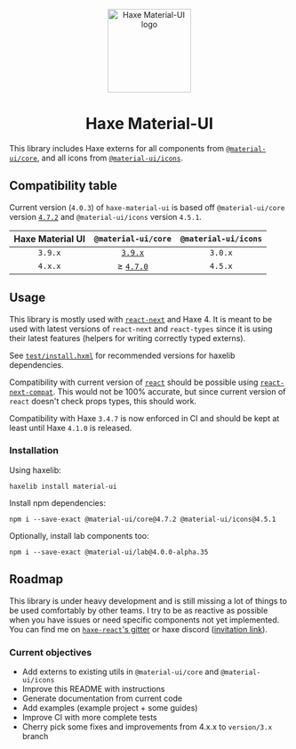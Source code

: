 <p align="center">
  <img width="150" src="https://gitlab.com/k-labz/haxe-oss/haxe-material-ui/raw/master/logo.svg" alt="Haxe Material-UI logo"></a>
</p>

<h1 align="center">Haxe Material-UI</h1>

This library includes Haxe externs for all components from
[`@material-ui/core`][mui-core], and all icons from
[`@material-ui/icons`][mui-icons].

## Compatibility table

Current version (`4.0.3`) of `haxe-material-ui` is based
off `@material-ui/core` version [`4.7.2`][mui-4.7.x-doc] and
`@material-ui/icons` version `4.5.1`.

| Haxe Material UI    | `@material-ui/core`        | `@material-ui/icons` |
|:-------------------:|:--------------------------:|:--------------------:|
| `3.9.x`             |   [`3.9.x`][mui-3.9.0-doc] |              `3.0.x` |
| `4.x.x`             | ≥ [`4.7.0`][mui-4.7.x-doc] |              `4.5.x` |

## Usage

This library is mostly used with [`react-next`][react-next] and Haxe 4. It is
meant to be used with latest versions of `react-next` and `react-types` since it
is using their latest features (helpers for writing correctly typed externs).

See [`test/install.hxml`](test/install.hxml) for recommended versions for
haxelib dependencies.

Compatibility with current version of [`react`][haxe-react] should be
possible using [`react-next-compat`](https://github.com/kLabz/haxe-react-next-compat).
This would not be 100% accurate, but since current version of `react` doesn't
check props types, this should work.

Compatibility with Haxe `3.4.7` is now enforced in CI and should be kept at
least until Haxe `4.1.0` is released.

### Installation

Using haxelib:

```
haxelib install material-ui
```

Install npm dependencies:

```
npm i --save-exact @material-ui/core@4.7.2 @material-ui/icons@4.5.1
```

Optionally, install lab components too:

```
npm i --save-exact @material-ui/lab@4.0.0-alpha.35
```

## Roadmap

This library is under heavy development and is still missing a lot of things to
be used comfortably by other teams. I try to be as reactive as possible when
you have issues or need specific components not yet implemented. You can find me
on [`haxe-react`'s gitter][gitter] or haxe discord ([invitation link][discord]).

### Current objectives

* Add externs to existing utils in `@material-ui/core` and `@material-ui/icons`
* Improve this README with instructions
* Generate documentation from current code
* Add examples (example project + some guides)
* Improve CI with more complete tests
* Cherry pick some fixes and improvements from 4.x.x to `version/3.x` branch


[mui-core]: https://www.npmjs.com/package/@material-ui/core
[mui-icons]: https://www.npmjs.com/package/@material-ui/icons
[mui-3.9.0-doc]: https://v3-9-0.material-ui.com/versions/
[mui-4.7.x-doc]: https://material-ui.com/versions/
[react-next]: https://github.com/kLabz/haxe-react
[haxe-react]: https://github.com/massiveinteractive/haxe-react
[open-issue]: https://gitlab.com/k-labz/haxe-oss/haxe-material-ui/issues/new
[gitter]: https://gitter.im/haxe-react/Lobby
[discord]: https://discord.gg/K3gHWK
[gdoc]: https://docs.google.com/spreadsheets/d/1qniNk_cEH-YGHVP7u14aGHbOtMxtGcK5cRnN52Kbh5E/edit?usp=sharing
